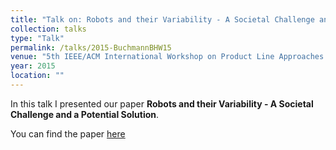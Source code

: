 ```yaml
---
title: "Talk on: Robots and their Variability - A Societal Challenge and a Potential Solution"
collection: talks
type: "Talk"
permalink: /talks/2015-BuchmannBHW15
venue: "5th IEEE/ACM International Workshop on Product Line Approaches in Software Engineering, PLEASE 2015, Florence, Italy, May 19, 2015"
year: 2015
location: ""
---
```


In this talk I presented our paper **Robots and their Variability - A Societal Challenge and a Potential Solution**.

You can find the paper [here](https://tbuchmann.github.io/publication/2015-BuchmannBHW15)